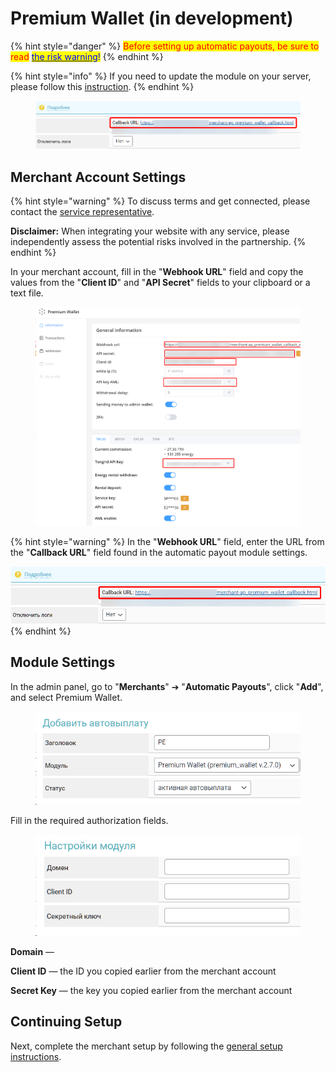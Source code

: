 # Premium Wallet (in development)

{% hint style="danger" %}
<mark style="color:red;">Before setting up automatic payouts, be sure to read</mark> [<mark style="color:blue;">the risk warning</mark>](https://premiumexchanger.com/wiki/preduprezhdenie-auto/)<mark style="color:blue;">!</mark>
{% endhint %}

{% hint style="info" %}
If you need to update the module on your server, please follow this [instruction](https://premium.gitbook.io/rukovodstvo-polzovatelya/osnovnye-nastroiki/faq/kak-obnovit-faily-na-servere#moduli-avtovyplat).
{% endhint %}

<figure><img src="../../../.gitbook/assets/image (2101).png" alt=""><figcaption></figcaption></figure>

## Merchant Account Settings

{% hint style="warning" %}
To discuss terms and get connected, please contact the [service representative](https://t.me/ipichipich).

**Disclaimer:** When integrating your website with any service, please independently assess the potential risks involved in the partnership.
{% endhint %}

In your merchant account, fill in the "**Webhook URL**" field and copy the values from the "**Client ID**" and "**API Secret**" fields to your clipboard or a text file.

<figure><img src="../../../.gitbook/assets/image (2102).png" alt=""><figcaption></figcaption></figure>

{% hint style="warning" %}
In the "**Webhook URL**" field, enter the URL from the "**Callback URL**" field found in the automatic payout module settings.

<img src="../../../.gitbook/assets/image (2101).png" alt="" data-size="original">
{% endhint %}

## Module Settings

In the admin panel, go to "**Merchants**" ➔ "**Automatic Payouts**", click "**Add**", and select Premium Wallet.

<figure><img src="../../../.gitbook/assets/image (116).png" alt="" width="464"><figcaption></figcaption></figure>

Fill in the required authorization fields.

<figure><img src="../../../.gitbook/assets/image (115).png" alt="" width="430"><figcaption></figcaption></figure>

**Domain** —&#x20;

**Client ID** — the ID you copied earlier from the merchant account

**Secret Key** — the key you copied earlier from the merchant account

## Continuing Setup

Next, complete the merchant setup by following the [general setup instructions](https://premium.gitbook.io/rukovodstvo-polzovatelya/osnovnye-nastroiki/merchanty-i-avtovyplaty/avtovyplaty/obshie-nastroiki-merchantov-avtovyplat).